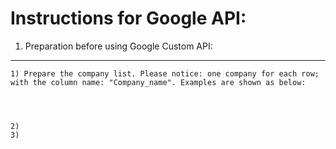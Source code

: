 
Instructions for Google API:
====

1. Preparation before using Google Custom API:
-------  

	1) Prepare the company list. Please notice: one company for each row; with the column name: "Company_name". Examples are shown as below:
		
		
		
		
	2)
	3) 